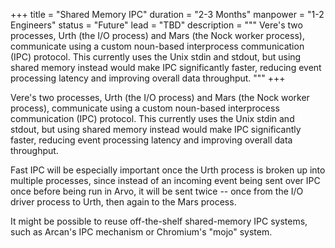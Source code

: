 +++
title = "Shared Memory IPC"
duration = "2-3 Months"
manpower = "1-2 Engineers"
status = "Future"
lead = "TBD"
description = """
Vere's two processes, Urth (the I/O process) and Mars (the Nock worker process), communicate using a custom noun-based interprocess communication (IPC) protocol.  This currently uses the Unix stdin and stdout, but using shared memory instead would make IPC significantly faster, reducing event processing latency and improving overall data throughput.
"""
+++

Vere's two processes, Urth (the I/O process) and Mars (the Nock worker process), communicate using a custom noun-based interprocess communication (IPC) protocol.  This currently uses the Unix stdin and stdout, but using shared memory instead would make IPC significantly faster, reducing event processing latency and improving overall data throughput.

Fast IPC will be especially important once the Urth process is broken up into multiple processes, since instead of an incoming event being sent over IPC once before being run in Arvo, it will be sent twice -- once from the I/O driver process to Urth, then again to the Mars process.

It might be possible to reuse off-the-shelf shared-memory IPC systems, such as Arcan's IPC mechanism or Chromium's "mojo" system.

